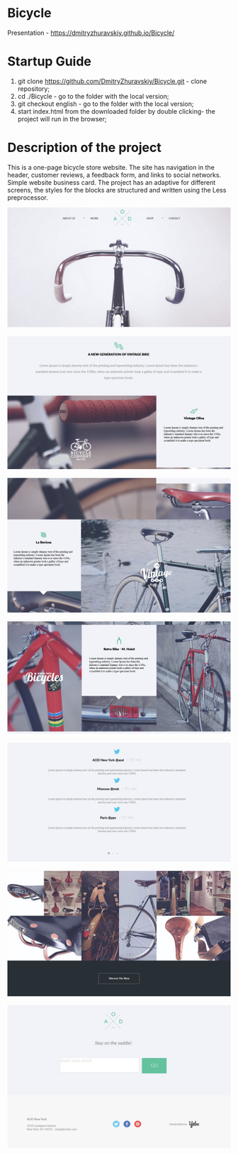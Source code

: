 # Bicycle

Presentation - https://dmitryzhuravskiy.github.io/Bicycle/

# Startup Guide

1. git clone https://github.com/DmitryZhuravskiy/Bicycle.git - clone repository;
2. cd ./Bicycle - go to the folder with the local version;
3. git checkout english - go to the folder with the local version;
4. start index.html from the downloaded folder by double clicking- the project will run in the browser;

# Description of the project

This is a one-page bicycle store website. The site has navigation in the header, customer reviews, a feedback form, and links to social networks. Simple website business card. The project has an adaptive for different screens, the styles for the blocks are structured and written using the Less preprocessor.

<img src="https://github.com/DmitryZhuravskiy/Bicycle/raw/english/screenshots/bicycle--1.jpg "/>
<br /><br />
<img src="https://github.com/DmitryZhuravskiy/Bicycle/raw/english/screenshots/bicycle--2.jpg "/>
<br /><br />
<img src="https://github.com/DmitryZhuravskiy/Bicycle/raw/english/screenshots/bicycle--3.jpg "/>
<br /><br />
<img src="https://github.com/DmitryZhuravskiy/Bicycle/raw/english/screenshots/bicycle--4.jpg "/>
<br /><br />
<img src="https://github.com/DmitryZhuravskiy/Bicycle/raw/english/screenshots/bicycle--5.jpg "/>
<br /><br />
<img src="https://github.com/DmitryZhuravskiy/Bicycle/raw/english/screenshots/bicycle--6.jpg "/>
<br /><br />
<img src="https://github.com/DmitryZhuravskiy/Bicycle/raw/english/screenshots/bicycle--7.jpg "/>
<br /><br />
